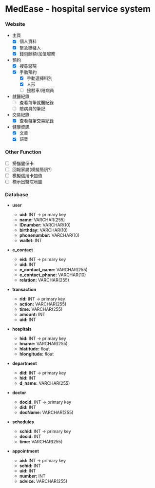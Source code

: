 # MedEase - hospital service system

### Website
- 主頁
    - [x] 個人資料
    - [x] 緊急聯絡人
    - [x] 錢包餘額/加值服務
- 預約
    - [x] 搜尋醫院
    - [x] 手動預約
        - [x] 手動選擇科別
        - [x] 人形
        - [ ] 接駁車/陪病員
- 就醫紀錄
    - [ ] 查看每筆就醫紀錄
    - [ ] 陪病員的筆記
- 交易紀錄
    - [x] 查看每筆交易紀錄
- 健康資訊
    - [x] 文章 
    - [x] 語音

### Other Function
- [ ] 掃描健保卡
- [ ] 回報家屬(模擬簡訊?)
- [ ] 模擬信用卡加值
- [ ] 標示出醫院地圖

### Database
- **user**
    - **uid:** INT -> primary key
    - **name:** VARCHAR(255)
    - **IDnumber:** VARCHAR(10)
    - **birthday:** VARCHAR(10)
    - **phonenumber:** VARCHAR(10)
    - **wallet:** INT

- **e_contact**
    - **eid:** INT -> primary key
    - **uid:** INT
    - **e_contact_name:** VARCHAR(255)
    - **e_contact_phone:** VARCHAR(10)
    - **relation:** VARCHAR(255)

- **transaction**
    - **rid:** INT -> primary key
    - **action:** VARCHAR(255)
    - **time:** VARCHAR(255)
    - **amount:** INT
    - **uid:** INT

- **hospitals**
    - **hid:** INT -> primary key
    - **hname:** VARCHAR(255)
    - **hlatitude:** float
    - **hlongitude:** float

- **department**
    - **did:** INT -> primary key
    - **hid:** INT
    - **d_name:** VARCHAR(255)

- **doctor**
    - **docid:** INT -> primary key
    - **did:** INT
    - **docName:** VARCHAR(255)

- **schedules**
    - **schid:** INT -> primary key
    - **docid:** INT
    - **time:** VARCHAR(255)

- **appointment**
    - **aid:** INT -> primary key
    - **schid:** INT
    - **uid:** INT
    - **number:** INT
    - **advice:** VARCHAR(255)
